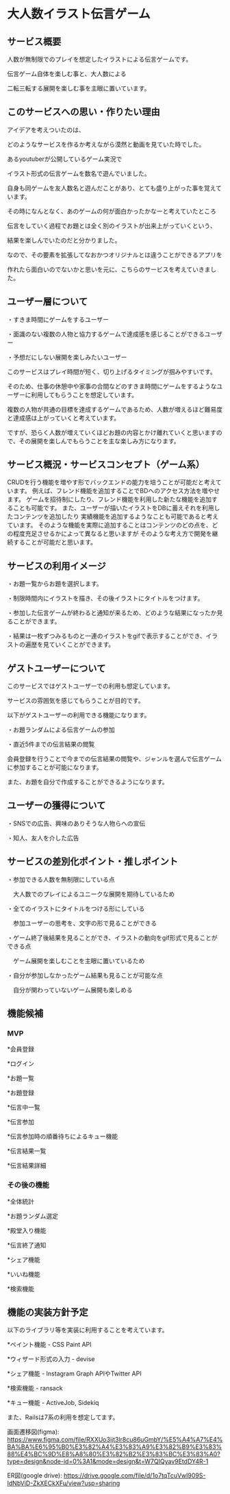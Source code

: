 # 大人数イラスト伝言ゲーム
## サービス概要

人数が無制限でのプレイを想定したイラストによる伝言ゲームです。

伝言ゲーム自体を楽しむ事と、大人数による

二転三転する展開を楽しむ事を主眼に置いています。

## このサービスへの思い・作りたい理由

アイデアを考えついたのは、

どのようなサービスを作るか考えながら漠然と動画を見ていた時でした。

あるyoutuberが公開しているゲーム実況で

イラスト形式の伝言ゲームを数名で遊んでいました。

自身も同ゲームを友人数名と遊んだことがあり、とても盛り上がった事を覚えています。

その時になんとなく、あのゲームの何が面白かったかなーと考えていたところ

伝言をしていく過程でお題とは全く別のイラストが出来上がっていくという、

結果を楽しんでいたのだと分かりました。

なので、その要素を拡張してなおかつオリジナルとは違うことができるアプリを

作れたら面白いのでないかと思いを元に、こちらのサービスを考えていきました。

## ユーザー層について

・すきま時間にゲームをするユーザー

・面識のない複数の人物と協力するゲームで達成感を感じることができるユーザー

・予想だにしない展開を楽しみたいユーザー


このサービスはプレイ時間が短く、切り上げるタイミングが掴みやすいです。

そのため、仕事の休憩中や家事の合間などのすきま時間にゲームをするようなユーザーに利用してもらうことを想定しています。

複数の人物が共通の目標を達成するゲームであるため、人数が増えるほど難易度と達成感は上がっていくと考えています。

ですが、恐らく人数が増えていくほどお題の内容とかけ離れていくと思いますので、その展開を楽しんでもらうことを主な楽しみ方になります。

## サービス概況・サービスコンセプト（ゲーム系）

CRUDを行う機能を増やす形でバックエンドの能力を培うことが可能だと考えています。
例えば、フレンド機能を追加することでBDへのアクセス方法を増やせます。
ゲームを招待制にしたり、フレンド機能を利用した新たな機能を追加することも可能です。
また、ユーザーが描いたイラストをDBに蓄えそれを利用したコンテンツを追加したり
実績機能を追加するようなことも可能であると考えています。
そのような機能を実際に追加することはコンテンツのどの点を、どの程度充足させるかによって異なると思いますが
そのような考え方で開発を継続することが可能だと思います。

## サービスの利用イメージ

・お題一覧からお題を選択します。

・制限時間内にイラストを描き、その後イラストにタイトルをつけます。

・参加した伝言ゲームが終わると通知が来るため、どのような結果になったか見ることができます。

・結果は一枚ずつみるものと一連のイラストをgifで表示することができ、イラストの遍歴を見ていくことができます。

## ゲストユーザーについて

このサービスではゲストユーザーでの利用も想定しています。

サービスの雰囲気を感じてもらうことが目的です。


以下がゲストユーザーの利用できる機能になります。

・お題ランダムによる伝言ゲームの参加

・直近5件までの伝言結果の閲覧


会員登録を行うことで今までの伝言結果の閲覧や、ジャンルを選んで伝言ゲームに参加することが可能になります。

また、お題を自分で作成することができるようになります。

## ユーザーの獲得について

・SNSでの広告、興味のありそうな人物らへの宣伝

・知人、友人を介した広告

## サービスの差別化ポイント・推しポイント

・参加できる人数を無制限にしている点

　大人数でのプレイによるユニークな展開を期待しているため


・全てのイラストにタイトルをつける形にしている

　参加ユーザーの思考を、文字の形で見ることができる


・ゲーム終了後結果を見ることができ、イラストの動向をgif形式で見ることができる点

　ゲーム展開を楽しむことを主眼に置いているため


・自分が参加しなかったゲーム結果も見ることが可能な点

　自分が関わっていないゲーム展開も楽しめる

## 機能候補

### MVP

*会員登録

*ログイン

*お題一覧

*お題登録

*伝言中一覧

*伝言参加

*伝言参加時の順番待ちによるキュー機能

*伝言結果一覧

*伝言結果詳細

### その後の機能

*全体統計

*お題ランダム選定

*殿堂入り機能

*伝言終了通知

*シェア機能

*いいね機能

*検索機能

## 機能の実装方針予定

以下のライブラリ等を実装に利用することを考えています。


*ペイント機能 - CSS Paint API

*ウィザード形式の入力 - devise

*シェア機能 - Instagram Graph APIやTwitter API

*検索機能 - ransack

*キュー機能 - ActiveJob, Sidekiq


また、Railsは7系の利用を想定してます。



画面遷移図(figma): https://www.figma.com/file/RXXUo3ijt3lr8cu86uGmbY/%E5%A4%A7%E4%BA%BA%E6%95%B0%E3%82%A4%E3%83%A9%E3%82%B9%E3%83%88%E4%BC%9D%E8%A8%80%E3%82%B2%E3%83%BC%E3%83%A0?type=design&node-id=0%3A1&mode=design&t=W7QIQyav9EtdDY4R-1

ER図(google drive): https://drive.google.com/file/d/1o7tqTcuVwI909S-IdNbViD-ZkXECkXFu/view?usp=sharing